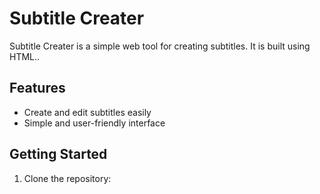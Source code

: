 # Subtitle Creater

Subtitle Creater is a simple web tool for creating subtitles. It is built using HTML..

## Features

- Create and edit subtitles easily
- Simple and user-friendly interface

## Getting Started

1. Clone the repository:
